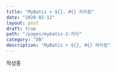 ```yaml
---
title: "MyBatis > ${}, #{} 차이점"
date: "2020-02-12"
layout: post
draft: true
path: "/pages/mybatis-2-차이"
category: "DB"
description: "MyBatis > ${}, #{} 차이점"
---
```


작성중